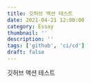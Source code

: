 ```yaml
---
title: 깃허브 액션 테스트
date: 2021-04-21 12:00:00
category: Essay
thumbnail: ''
description: ''
tags: ['github', 'ci/cd']
draft: false
---
```


깃허브 액션 테스트
